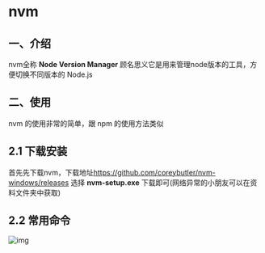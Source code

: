 # nvm

## 一、介绍

nvm全称 **Node Version Manager** 顾名思义它是用来管理node版本的工具，方便切换不同版本的 Node.js

## 二、使用

nvm 的使用非常的简单，跟 npm 的使用方法类似

## 2.1 下载安装

首先先下载nvm，下载地址<https://github.com/coreybutler/nvm-windows/releases>
选择 **nvm-setup.exe** 下载即可(网络异常的小朋友可以在资料文件夹中获取)

## 2.2 常用命令

![img](../../../../ToDo/media/16787801822617/16788747093421.jpg)

